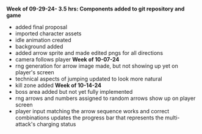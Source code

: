 <b> Week of 09-29-24- 3.5 hrs: Components added to git repository and game </b>
- added final proposal
- imported character assets
- idle animation created
- background added
- added arrow sprite and made edited pngs for all directions
- camera follows player
<b> Week of 10-07-24 </b>
- rng generation for arrow image made, but not showing up yet on player's screen
- technical aspects of jumping updated to look more natural
- kill zone added
<b> Week of 10-14-24 </b>
- boss area added but not yet fully implemented
- rng arrows and numbers assigned to random arrows show up on player screen
- player input matching the arrow sequence works and correct combinations updates the progress bar that represents the multi-attack's charging status

